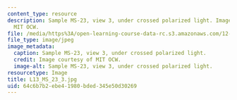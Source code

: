 ```yaml
---
content_type: resource
description: Sample MS-23, view 3, under crossed polarized light. Image courtesy of
  MIT OCW.
file: /media/https%3A/open-learning-course-data-rc.s3.amazonaws.com/12-109-petrology-fall-2005/64c6b7b2ebe41980bded345e50d30269_L13_MS_23_3.jpg
file_type: image/jpeg
image_metadata:
  caption: Sample MS-23, view 3, under crossed polarized light.
  credit: Image courtesy of MIT OCW.
  image-alt: Sample MS-23, view 3, under crossed polarized light.
resourcetype: Image
title: L13_MS_23_3.jpg
uid: 64c6b7b2-ebe4-1980-bded-345e50d30269
---
```

